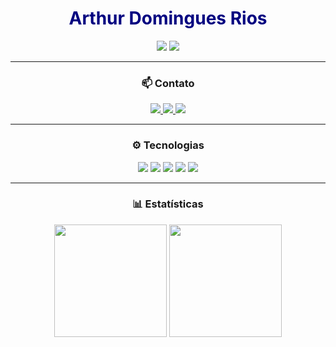 <h1 align="center" style="color: navy;">Arthur Domingues Rios</h1>

<p align="center">
  <img src="https://img.shields.io/badge/Ciência%20da%20Computação-003366?style=for-the-badge"/>
  <img src="https://img.shields.io/badge/Desenvolvedor%20FullStack-0D1117?style=for-the-badge&logo=github&logoColor=white"/>
</p>

---

<h3 align="center">📫 Contato</h3>

<p align="center">
  <a href="mailto:arthur@email.com">
    <img src="https://img.shields.io/badge/Email-1a1a1a?style=for-the-badge&logo=gmail&logoColor=white"/>
  </a>
  <a href="https://www.linkedin.com/in/seu-usuario">
    <img src="https://img.shields.io/badge/LinkedIn-003366?style=for-the-badge&logo=linkedin&logoColor=white"/>
  </a>
  <a href="https://github.com/arthurrios">
    <img src="https://img.shields.io/badge/GitHub-0d1117?style=for-the-badge&logo=github&logoColor=white"/>
  </a>
</p>

---

<h3 align="center">⚙️ Tecnologias</h3>

<p align="center">
  <img src="https://img.shields.io/badge/C-00599C?style=for-the-badge&logo=c&logoColor=white"/>
  <img src="https://img.shields.io/badge/JavaScript-1e1e1e?style=for-the-badge&logo=javascript&logoColor=F7DF1E"/>
  <img src="https://img.shields.io/badge/React-20232A?style=for-the-badge&logo=react&logoColor=61DAFB"/>
  <img src="https://img.shields.io/badge/Node.js-000000?style=for-the-badge&logo=node.js&logoColor=white"/>
  <img src="https://img.shields.io/badge/MongoDB-0A0A0A?style=for-the-badge&logo=mongodb&logoColor=4EA94B"/>
</p>

---

<h3 align="center">📊 Estatísticas</h3>

<p align="center">
  <img height="180em" src="https://github-readme-stats.vercel.app/api?username=arthurrios&show_icons=true&theme=tokyonight&count_private=true"/>
  <img height="180em" src="https://github-readme-stats.vercel.app/api/top-langs/?username=arthurrios&layout=compact&theme=tokyonight"/>
</p>
